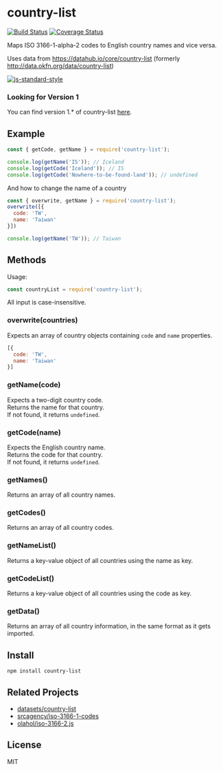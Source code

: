 # country-list

[![Build Status](https://travis-ci.com/fannarsh/country-list.svg?branch=master)](https://travis-ci.com/fannarsh/country-list) [![Coverage Status](https://coveralls.io/repos/github/fannarsh/country-list/badge.svg?branch=master)](https://coveralls.io/github/fannarsh/country-list?branch=master)

Maps ISO 3166-1-alpha-2 codes to English country names and vice versa.

Uses data from https://datahub.io/core/country-list (formerly http://data.okfn.org/data/country-list)

[![js-standard-style](https://cdn.rawgit.com/feross/standard/master/badge.svg)](https://github.com/feross/standard)

### Looking for Version 1
You can find version 1.* of country-list [here](https://github.com/fannarsh/country-list/tree/1.x).

## Example

``` js
const { getCode, getName } = require('country-list');

console.log(getName('IS')); // Iceland
console.log(getCode('Iceland')); // IS
console.log(getCode('Nowhere-to-be-found-land')); // undefined
```

And how to change the name of a country 
``` js
const { overwrite, getName } = require('country-list');
overwrite([{
  code: 'TW',
  name: 'Taiwan'
}])

console.log(getName('TW')); // Taiwan
```

## Methods

Usage:

``` js
const countryList = require('country-list');
```
All input is case-insensitive.

### overwrite(countries)

Expects an array of country objects containing `code` and `name` properties.
``` js
[{
  code: 'TW',
  name: 'Taiwan'
}]
```

### getName(code)

Expects a two-digit country code.  
Returns the name for that country.  
If not found, it returns `undefined`.  

### getCode(name)

Expects the English country name.  
Returns the code for that country.  
If not found, it returns `undefined`.  

### getNames()

Returns an array of all country names.

### getCodes()

Returns an array of all country codes.

### getNameList()

Returns a key-value object of all countries using the name as key.

### getCodeList()

Returns a key-value object of all countries using the code as key.

### getData()

Returns an array of all country information, in the same format as it gets imported.

## Install

``` cli
npm install country-list
```

## Related Projects
 - [datasets/country-list](https://github.com/datasets/country-list)
 - [srcagency/iso-3166-1-codes](https://github.com/srcagency/iso-3166-1-codes)
 - [olahol/iso-3166-2.js](https://github.com/olahol/iso-3166-2.js)

## License

MIT
